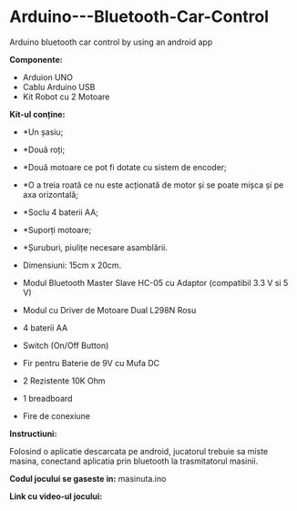 # Arduino---Bluetooth-Car-Control
Arduino bluetooth car control by using an android app

**Componente:**
* Arduion UNO
* Cablu Arduino USB
* Kit Robot cu 2 Motoare


**Kit-ul conține:**
* *Un șasiu;
* *Două roți;
* *Două motoare ce pot fi dotate cu sistem de encoder;
* *O a treia roată ce nu este acționată de motor și se poate mișca și pe axa orizontală;
* *Soclu 4 baterii AA;
* *Suporți motoare;
* *Șuruburi, piulițe necesare asamblării.
* Dimensiuni: 15cm x 20cm.


* Modul Bluetooth Master Slave HC-05 cu Adaptor (compatibil 3.3 V si 5 V)
* Modul cu Driver de Motoare Dual L298N Rosu
* 4 baterii AA
* Switch (On/Off Button)
* Fir pentru Baterie de 9V cu Mufa DC
* 2 Rezistente 10K Ohm
* 1 breadboard
* Fire de conexiune

**Instructiuni:**

Folosind o aplicatie descarcata pe android, jucatorul trebuie sa miste masina, conectand aplicatia prin bluetooth la trasmitatorul masinii.

**Codul jocului se gaseste in:** masinuta.ino

**Link cu video-ul jocului:** 
